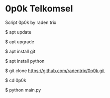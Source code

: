 # 0p0k Telkomsel
Script 0p0k by raden trix

$ apt update

$ apt upgrade

$ apt install git

$ apt install python

$ git clone https://github.com/radentrix/0p0k.git

$ cd 0p0k

$ python main.py
